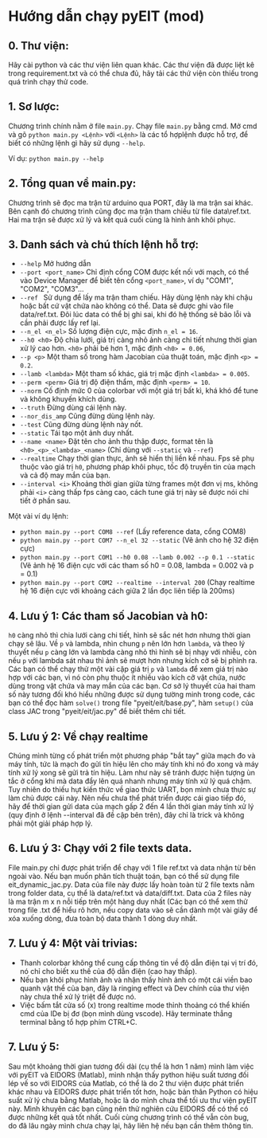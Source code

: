 # Hướng dẫn chạy pyEIT (mod)

## 0. Thư viện: 
Hãy cài python và các thư viện liên quan khác. Các thư viện đã được liệt kê trong requirement.txt và có thể chưa đủ, hãy tải các thứ viện còn thiếu trong quá trình chạy thử code.

## 1. Sơ lược:
Chương trình chính nằm ở file `main.py`. Chạy file `main.py` bằng cmd. Mở cmd và gõ `python main.py <Lệnh>` với `<Lệnh>` là các tổ hợplệnh được hỗ trợ, để biết có những lệnh gì hãy sử dụng `--help`. 

Ví dụ: `python main.py --help`

## 2. Tổng quan về main.py:
Chương trình sẽ đọc ma trận từ arduino qua PORT, đây là ma trận sai khác. Bên cạnh đó chương trình cũng đọc ma trận tham chiếu từ file data\ref.txt. Hai ma trận sẽ được xử lý và kết quả cuối cùng là hình ảnh khôi phục.

## 3. Danh sách và chú thích lệnh hỗ trợ:
-  `--help`            Mở hướng dẫn
-  `--port <port_name>`        Chỉ định cổng COM được kết nối với mạch, có thể vào Device Manager để biết tên cổng `<port_name>`, ví dụ "COM1", "COM2", "COM3"...
-  `--ref `             Sử dụng để lấy ma trận tham chiếu. Hãy dùng lệnh này khi chậu hoặc bất cứ vật chứa nào không có thể. Data sẽ được ghi vào file data/ref.txt. Đôi lúc data có thể bị ghi sai, khi đó hệ thống sẽ bão lỗi và cần phải được lấy ref lại.
- `--n_el <n_el>`          Số lượng điện cực, mặc định `n_el = 16`.
-  `--h0 <h0>`               Độ chia lưới, giá trị càng nhỏ ảnh càng chi tiết nhưng thời gian xử lý cao hơn. `<h0>` phải bé hơn 1, mặc định `<h0> = 0.06`,
-  `--p <p>`            Một tham số trong hàm Jacobian của thuật toán, mặc định `<p> = 0.2`. 
-  `--lamb <lambda>`    Một tham số khác, giá trị mặc định `<lambda> = 0.005`.
-  `--perm <perm>`             Giá trị độ điện thẩm, mặc định `<perm> = 10`.
-  `--norm`             Cố định mức 0 của colorbar với một giá trị bất kì, khá khó để tune và không khuyến khích dùng.
-  `--truth`            Đừng dùng cái lệnh này.
-  `--nor_dis_amp`      Cũng đừng dùng lệnh này. 
-  `--test`             Cũng đừng dùng lệnh này nốt.
-  `--static`           Tái tạo một ảnh duy nhất.
-  `--name <name>`             Đặt tên cho ảnh thu thập được, format tên là `<h0>_<p>_<lambda>_<name>` (Chỉ dùng với `--static` và `--ref`)
-  `--realtime`         Chạy thời gian thực, ảnh sẽ hiển thị liền kề nhau. Fps sẽ phụ thuộc vào giá trị `h0`, phương pháp khôi phục, tốc độ truyền tin của mạch và cả độ may mắn của bạn.
-  `--interval <i>`         Khoảng thời gian giữa từng frames một đơn vị ms, không phải `<i>` càng thấp fps càng cao, cách tune giá trị này sẽ được nói chi tiết ở phần sau.

Một vài ví dụ lệnh:
-  `python main.py --port COM8 --ref`      (Lấy reference data, cổng COM8)
-  `python main.py --port COM7 --n_el 32 --static`     (Vẽ ảnh cho hệ 32 điện cực)
-  `python main.py --port COM1 --h0 0.08 --lamb 0.002 --p 0.1 --static`    (Vẽ ảnh hệ 16 điện cực với các tham số h0 = 0.08, lambda = 0.002 và p = 0.1)
-  `python main.py --port COM2 --realtime --interval 200`      (Chạy realtime hệ 16 điện cực với khoảng cách giữa 2 lần đọc liên tiếp là 200ms)

## 4. Lưu ý 1: Các tham số Jacobian và h0:

`h0` càng nhỏ thì chia lưới càng chi tiết, hình sẽ sắc nét hơn nhưng thời gian chạy sẽ lâu. Về `p` và lambda, nhìn chung `p` nên lớn hơn `lambda`, và theo lý thuyết nếu `p` càng lớn và lambda càng nhỏ thì hình sẽ bị nhạy với nhiễu, còn nếu `p` với lambda sát nhau thì ảnh sẽ mượt hơn nhưng kích cỡ sẽ bị phình ra. Các bạn có thể chạy thử một vài cặp giá trị `p` và `lambda` để xem giá trị nào hợp với các bạn, vì nó còn phụ thuộc ít nhiều vào kích cỡ vật chứa, nước dùng trong vật chứa và may mắn của các bạn. Cơ sở lý thuyết của hai tham số này tương đối khó hiểu những được sử dụng tường minh trong code, các bạn có thể đọc hàm `solve()` trong file "pyeit/eit/base.py", hàm `setup()` của class JAC trong "pyeit/eit/jac.py" để biết thêm chi tiết.

## 5. Lưu ý 2: Về chạy realtime
Chúng mình từng cố phát triển một phương pháp "bắt tay" giữa mạch đo và máy tính, tức là mạch đo gửi tín hiệu lên cho máy tính khi nó đo xong và máy tính xử lý xong sẽ gửi trả tín hiệu. Làm như này sẽ tránh được hiện tượng ùn tắc ở cổng khi mà data đẩy lên quá nhanh nhưng máy tính xử lý quá chậm. Tuy nhiên do thiếu hụt kiến thức về giao thức UART, bọn mình chưa thực sự làm chủ được cái này. Nên nếu chưa thể phát triển được cái giao tiếp đó, hãy để thời gian gửi data của mạch gấp 2 đến 4 lần thời gian máy tính xử lý (quy định ở lệnh --interval đã đề cập bên trên), đây chỉ là trick và không phải một giải pháp hợp lý.

## 6. Lưu ý 3: Chạy với 2 file texts data.
File main.py chỉ được phát triển để chạy với 1 file ref.txt và data nhận từ bên ngoài vào. Nếu bạn muốn phân tích thuật toán, bạn có thể sử dụng file eit_dynamic_jac.py. Data của file này được lấy hoàn toàn từ 2 file texts nằm trong folder data, cụ thể là data/ref.txt và data/diff.txt. Data của 2 files này là ma trận m x n nỗi tiếp trên một hàng duy nhất (Các bạn có thể xem thử trong file .txt để hiểu rõ hơn, nếu copy data vào sẽ cần dành một vài giây để xóa xuống dòng, đưa toàn bộ data thành 1 dòng duy nhất.

## 7. Lưu ý 4: Một vài trivias:
- Thanh colorbar không thể cung cấp thông tin về độ dẫn điện tại vị trí đó, nó chỉ cho biết xu thế của độ dẫn điện (cao hay thấp).
- Nếu bạn khôi phục hình ảnh và nhận thấy hình ảnh có một cái viền bao quanh vật thể của bạn, đây là ringing effect và Dev chính của thư viện này chưa thể xử lý triệt để được nó.
- Việc bấm tắt cửa số (x) trong realtime mode thỉnh thoảng có thể khiến cmd của IDe bị đơ (bọn mình dùng vscode). Hãy terminate thẳng terminal bằng tổ hợp phím CTRL+C.

## 7. Lưu ý 5: 
Sau một khoảng thời gian tương đối dài (cụ thể là hơn 1 năm) mình làm việc với pyEIT và EIDORS (Matlab), mình nhận thấy python hiệu suất tương đối lép vế so với EIDORS của Matlab, có thể là do 2 thư viện được phát triển khác nhau và EIDORS được phát triển tốt hơn, hoặc bản thân Python có hiệu suất xử lý chưa bằng Matlab, hoặc là do mình chưa thể tối ưu thư viện pyEIT này. Mình khuyên các bạn cũng nên thử nghiên cứu EIDORS để có thể có được những kết quả tốt nhất. Cuối cùng chương trình có thể vẫn còn bug, do đã lâu ngày mình chưa chạy lại, hãy liên hệ nếu bạn cần thêm thông tin.